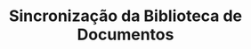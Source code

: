 ---
title: "Sincronização da Biblioteca de Documentos"
url: /pt/sharepoint/sincronizacao-da-biblioteca-de-documentos/
weight: 30
type: docs
---